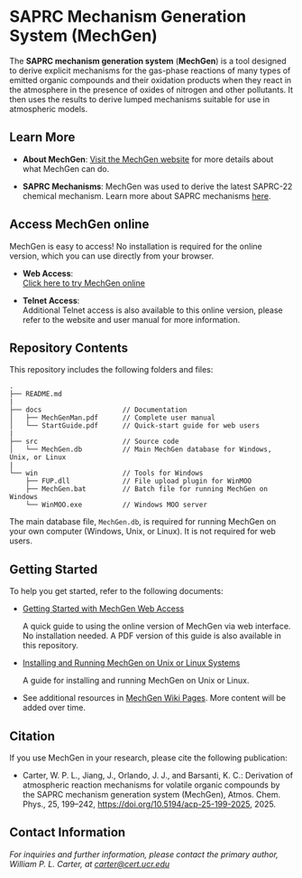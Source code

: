 # SAPRC Mechanism Generation System (MechGen)

The **SAPRC mechanism generation system** (**MechGen**) is a tool designed to derive explicit mechanisms for the gas-phase reactions of many types of emitted organic compounds and their oxidation products when they react in the atmosphere in the presence of oxides of nitrogen and other pollutants. It then uses the results to derive lumped mechanisms suitable for use in atmospheric models.

## Learn More

- **About MechGen**: [Visit the MechGen website](https://mechgen.cert.ucr.edu/) for more details about what MechGen can do.

- **SAPRC Mechanisms**: MechGen was used to derive the latest SAPRC-22 chemical mechanism. Learn more about SAPRC mechanisms [here](https://intra.engr.ucr.edu/~carter/SAPRC/).

## Access MechGen online
MechGen is easy to access! No installation is required for the online version, which you can use directly from your browser.

- **Web Access**:<br>[Click here to try MechGen online](https://intra.engr.ucr.edu/~carter/SAPRC/)

- **Telnet Access**:<br>Additional Telnet access is also available to this online version, please refer to the website and user manual for more information.

## Repository Contents

This repository includes the following folders and files:
```
.
├── README.md
|
├── docs                    // Documentation
│   ├── MechGenMan.pdf      // Complete user manual
│   └── StartGuide.pdf      // Quick-start guide for web users
|
├── src                     // Source code
│   └── MechGen.db          // Main MechGen database for Windows, Unix, or Linux
|
└── win                     // Tools for Windows
    ├── FUP.dll             // File upload plugin for WinMOO
    ├── MechGen.bat         // Batch file for running MechGen on Windows
    └── WinMOO.exe          // Windows MOO server
```

The main database file, `MechGen.db`, is required for running MechGen on your own computer (Windows, Unix, or Linux). It is not required for web users.


## Getting Started

To help you get started, refer to the following documents:

* [Getting Started with MechGen Web Access](https://github.com/SAPRC/MechGen/wiki/Getting-started-with-web-access)

  A quick guide to using the online version of MechGen via web interface. No installation needed. A PDF version of this guide is also available in this repository.

* [Installing and Running MechGen on Unix or Linux Systems](https://github.com/SAPRC/MechGen/wiki/Install-and-Run-MechGen-on-Unix-or-Linux-Systems)

  A guide for installing and running MechGen on Unix or Linux.

* See additional resources in [MechGen Wiki Pages](https://github.com/SAPRC/MechGen/wiki). More content will be added over time.


## Citation

If you use MechGen in your research, please cite the following publication:

* Carter, W. P. L., Jiang, J., Orlando, J. J., and Barsanti, K. C.: Derivation of atmospheric reaction mechanisms for volatile organic compounds by the SAPRC mechanism generation system (MechGen), Atmos. Chem. Phys., 25, 199–242, https://doi.org/10.5194/acp-25-199-2025, 2025.


## Contact Information

*For inquiries and further information, please contact the primary author, William P. L. Carter, at carter@cert.ucr.edu*
